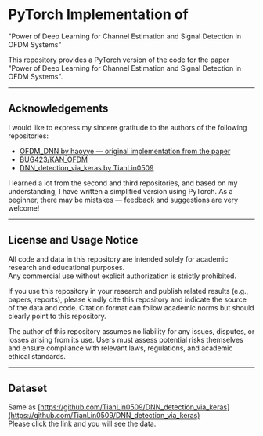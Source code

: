 # PyTorch Implementation of  
"Power of Deep Learning for Channel Estimation and Signal Detection in OFDM Systems"

This repository provides a PyTorch version of the code for the paper  
"Power of Deep Learning for Channel Estimation and Signal Detection in OFDM Systems".

---

## Acknowledgements

I would like to express my sincere gratitude to the authors of the following repositories:

- [OFDM_DNN by haoyye — original implementation from the paper](https://github.com/haoyye/OFDM_DNN.git)  
- [BUG423/KAN_OFDM](https://github.com/BUG423/KAN_OFDM.git)  
- [DNN_detection_via_keras by TianLin0509](https://github.com/TianLin0509/DNN_detection_via_keras)

I learned a lot from the second and third repositories, and based on my understanding, I have written a simplified version using PyTorch. As a beginner, there may be mistakes — feedback and suggestions are very welcome!

---

## License and Usage Notice

All code and data in this repository are intended solely for academic research and educational purposes.  
Any commercial use without explicit authorization is strictly prohibited.

If you use this repository in your research and publish related results (e.g., papers, reports), please kindly cite this repository and indicate the source of the data and code. Citation format can follow academic norms but should clearly point to this repository.

The author of this repository assumes no liability for any issues, disputes, or losses arising from its use. Users must assess potential risks themselves and ensure compliance with relevant laws, regulations, and academic ethical standards.

---

## Dataset

Same as [https://github.com/TianLin0509/DNN_detection_via_keras](https://github.com/TianLin0509/DNN_detection_via_keras)  
Please click the link and you will see the data.
